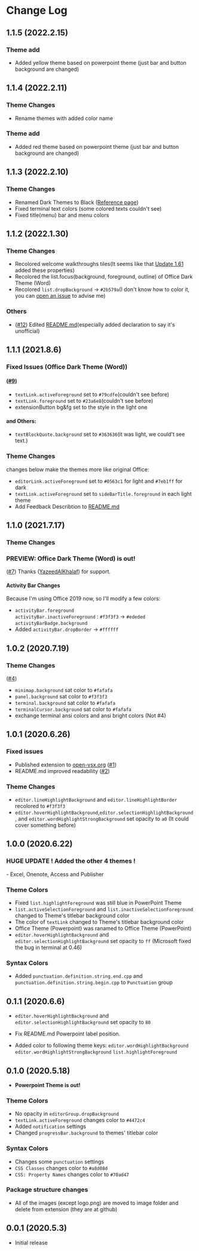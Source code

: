 # Change Log
## 1.1.5 (2022.2.15)
### Theme add
- Added yellow theme based on powerpoint theme (just bar and button background are changed)
## 1.1.4 (2022.2.11)
### Theme Changes
- Rename themes with added color name
### Theme add
- Added red theme based on powerpoint theme (just bar and button background are changed)
## 1.1.3 (2022.2.10)
### Theme Changes
- Renamed Dark Themes to Black ([Reference page](https://support.microsoft.com/en-us/office/change-the-look-and-feel-of-office-63e65e1c-08d4-4dea-820e-335f54672310))
- Fixed terminal text colors (some colored texts couldn't see)
- Fixed title(menu) bar and menu colors

## 1.1.2 (2022.1.30)
### Theme Changes
- Recolored welcome walkthroughs tiles(It seems like that [Update 1.61](https://code.visualstudio.com/updates/v1_61) added these properties)
- Recolored the list.focus(background, foreground, outline) of Office Dark Theme (Word)
- Recolored `list.dropBackground` -> `#2b579a`(I don't know how to color it, you can [open an issue](https://github.com/huacat1017/huacat.office-theme/issues/new) to advise me)
### Others
- ([#12](https://github.com/huacat1017/huacat.office-theme/issues/12)) Edited [README.md](https://github.com/huacat1017/huacat.office-theme/blame/master/README.md)(especially added declaration to say it's unofficial)

## 1.1.1 (2021.8.6)
### Fixed Issues (Office Dark Theme (Word))
#### ([#9](https://github.com/huacat1017/huacat.office-theme/issues/9))
- `textLink.activeForeground` set to `#79cdfe`(couldn't see before)
- `textLink.foreground` set to `#23a6e8`(couldn't see before)
- extensionButton bg&fg set to the style in the light one
#### and Others:
- `textBlockQuote.background` set to `#363636`(it was light, we could't see text.)
### Theme Changes
changes below make the themes more like original Office:
- `editorLink.activeForeground` set to `#0563c1` for light and `#7eb1ff` for dark
- `textLink.activeForeground` set to `sideBarTitle.foreground` in each light theme
- Add Feedback Describtion to [README.md](https://github.com/huacat1017/huacat.office-theme/blame/master/README.md)

## 1.1.0 (2021.7.17)
### Theme Changes
### **PREVIEW: Office Dark Theme (Word) is out!**
([#7](https://github.com/huacat1017/huacat.office-theme/pull/7))
Thanks ([YazeedAlKhalaf](https://github.com/YazeedAlKhalaf)) for support.
#### Activity Bar Changes
Because I'm using Office 2019 now, so I'll modify a few colors:
- `activityBar.foreground`<br>
`activityBar.inactiveForeground` : `#f3f3f3` -> `#ededed`
`activityBarBadge.background`
- Added `activityBar.dropBorder` -> `#ffffff`

## 1.0.2 (2020.7.19)
### Theme Changes
([#4](https://github.com/huacat1017/huacat.office-theme/pull/4))
- `minimap.background` sat color to `#fafafa`
- `panel.background` sat color to `#f3f3f3`
- `terminal.background` sat color to `#fafafa`
- `terminalCursor.background` sat color to `#fafafa`
- exchange terminal ansi colors and ansi bright colors (Not #4)

## 1.0.1 (2020.6.26)
### Fixed issues
- Published extension to [open-vsx.org](https://open-vsx.org) ([#1](https://github.com/huacat1017/huacat.office-theme/issues/1))
- README.md improved readability ([#2](https://github.com/huacat1017/huacat.office-theme/pull/2))

### Theme Changes
- `editor.lineHighlightBackground` and `editor.lineHighlightBorder` recolored to `#f3f3f3`
- `editor.hoverHighlightBackground`,`editor.selectionHighlightBackground`, and `editor.wordHighlightStrongBackground`
set opacity to `a0` (It could cover something before) 

## 1.0.0 (2020.6.22)
### HUGE UPDATE \! Added the other 4 themes \!
\- Excel, Onenote, Access and Publisher

### Theme Colors
- Fixed `list.highlightForeground` was still blue in PowerPoint Theme
- `list.activeSelectionForeground` and `list.inactiveSelectionForeground` changed to Theme's titlebar background color
- The color of `textLink` changed to Theme's titlebar  background color
- Office Theme (Powerpoint) was ranamed to Office Theme (PowerPoint)
- `editor.hoverHighlightBackground` and `editor.selectionHighlightBackground` set opacity to `ff` (Microsoft fixed the bug in terminal at 0.46)

### Syntax Colors
- Added `punctuation.definition.string.end.cpp` and `punctuation.definition.string.begin.cpp`
to `Punctuation` group

## 0.1.1 (2020.6.6)
- `editor.hoverHighlightBackground` and `editor.selectionHighlightBackground` set opacity to `80`
- Fix README.md Powerpoint label position.

- Added color to following theme keys:
`editor.wordHighlightBackground`
`editor.wordHighlightStrongBackground`
`list.highlightForeground`

## 0.1.0 (2020.5.18)
- **Powerpoint Theme is out\!**

### Theme Colors
- No opacity in `editorGroup.dropBackground`
- `textLink.activeForeground` changes color to `#4472c4`
- Added `notification` settings
- Changed `progressBar.background` to themes' titlebar color

### Syntax Colors
- Changes some `punctuation` settings
- `CSS Classes` changes color to `#a8d08d`
- `CSS: Property Names` changes color to `#70ad47`

### Package structure changes
- All of the images (except logo.png) are moved to image folder and delete from extension (they are at github)

## 0.0.1 (2020.5.3)
- Initial release